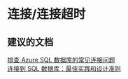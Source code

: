 <properties
    pageTitle="连接/连接超时"
    description="连接/连接超时"
    service="microsoft.sql"
    resource="servers"
    authors="aashu"
    displayOrder=""
    selfHelpType="generic"
    supportTopicIds="31980412"
    resourceTags=""
    productPesIds="13491"
    cloudEnvironments="public"
/>


# 连接/连接超时

## **建议的文档**
[排查 Azure SQL 数据库的常见连接问题](https://azure.microsoft.com/documentation/articles/sql-database-troubleshoot-common-connection-issues/)<br>
[连接到 SQL 数据库：最佳实践和设计准则](https://azure.microsoft.com/documentation/articles/sql-database-connect-central-recommendations)



<!--HONumber=Jul16_HO4-->


